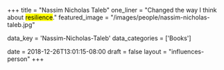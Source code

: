 +++
title = "Nassim Nicholas Taleb"
one_liner = "Changed the way I think about <mark>resilience</mark>."
featured_image = "/images/people/nassim-nicholas-taleb.jpg"

data_key = 'Nassim-Nicholas-Taleb'
data_categories = ['Books']

date = 2018-12-26T13:01:15-08:00
draft = false
layout = "influences-person"
+++

